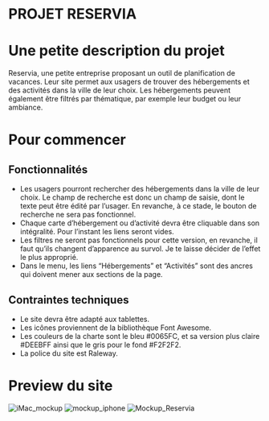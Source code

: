 # PROJET RESERVIA 

# Une petite description du projet
Reservia, une petite entreprise proposant un outil de planification de vacances. Leur site permet aux usagers de trouver des hébergements et des activités dans la ville de leur choix. Les hébergements peuvent également être filtrés par thématique, par exemple leur budget ou leur ambiance.

# Pour commencer

## Fonctionnalités
- Les usagers pourront rechercher des hébergements dans la ville de leur choix. Le champ de recherche est donc un champ de saisie, dont le texte peut être édité par l’usager. En revanche, à ce stade, le bouton de recherche ne sera pas fonctionnel.
- Chaque carte d’hébergement ou d’activité devra être cliquable dans son intégralité. Pour l’instant les liens seront vides.
- Les filtres ne seront pas fonctionnels pour cette version, en revanche, il faut qu’ils changent d’apparence au survol. Je te laisse décider de l’effet le plus approprié.
- Dans le menu, les liens “Hébergements” et “Activités” sont des ancres qui doivent mener aux sections de la page.

## Contraintes techniques
- Le site devra être adapté aux tablettes.
- Les icônes proviennent de la bibliothèque Font Awesome.
- Les couleurs de la charte sont le bleu #0065FC, et sa version plus claire #DEEBFF ainsi que le gris pour le fond #F2F2F2.
- La police du site est Raleway.

# Preview du site
![iMac_mockup](https://user-images.githubusercontent.com/74589235/102056791-30311a80-3ded-11eb-8c13-2742f5445bb6.png)
![mockup_iphone](https://user-images.githubusercontent.com/74589235/102056823-3e7f3680-3ded-11eb-9211-1b76051c8af8.png)
![Mockup_Reservia](https://user-images.githubusercontent.com/74589235/102056828-40e19080-3ded-11eb-83dd-3ba4ea75fa60.png)

